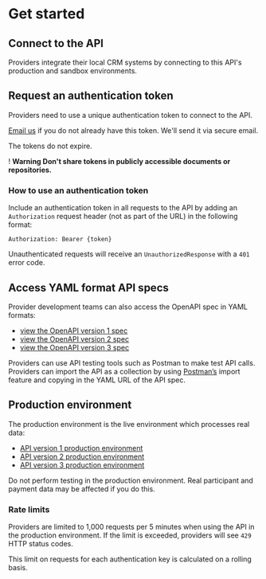 # Get started

## Connect to the API

Providers integrate their local CRM systems by connecting to this API's production and sandbox environments. 

## Request an authentication token

Providers need to use a unique authentication token to connect to the API. 

<a href="continuing-professional-development@digital.education.gov.uk">Email us</a> if you do not already have this token. We'll send it via secure email. 

The tokens do not expire. 

<div class="govuk-warning-text">
  <span class="govuk-warning-text__icon" aria-hidden="true">!</span>
  <strong class="govuk-warning-text__text">
    <span class="govuk-visually-hidden">Warning</span>
    Don't share tokens in publicly accessible documents or repositories.
  </strong>
</div>

### How to use an authentication token 

Include an authentication token in all requests to the API by adding an `Authorization` request header (not as part of the URL) in the following format: 

<pre class="highlight plaintext" tabindex="0"><code>Authorization: Bearer {token}
</code></pre>

Unauthenticated requests will receive an <code>UnauthorizedResponse</code> with a <code>401</code> error code.

## Access YAML format API specs 

Provider development teams can also access the OpenAPI spec in YAML formats: 

* <a href="https://npq-registration-separation-web.teacherservices.cloud/api/docs/v1/swagger.yaml">view the OpenAPI version 1 spec</a>
* <a href="https://npq-registration-separation-web.teacherservices.cloud/api/docs/v2/swagger.yaml">view the OpenAPI version 2 spec</a>
* <a href="https://npq-registration-separation-web.teacherservices.cloud/api/docs/v3/swagger.yaml">view the OpenAPI version 3 spec</a>

Providers can use API testing tools such as Postman to make test API calls. Providers can import the API as a collection by using <a href="https://www.postman.com/">Postman’s</a> import feature and copying in the YAML URL of the API spec. 

## Production environment

The production environment is the live environment which processes real data: 

* <a href="https://register-national-professional-qualifications.education.gov.uk/api/v1">API version 1 production environment</a> 
* <a href="https://register-national-professional-qualifications.education.gov.uk/api/v2">API version 2 production environment</a> 
* <a href="https://register-national-professional-qualifications.education.gov.uk/api/v3">API version 3 production environment</a> 

Do not perform testing in the production environment. Real participant and payment data may be affected if you do this. 

### Rate limits

Providers are limited to 1,000 requests per 5 minutes when using the API in the production environment. If the limit is exceeded, providers will see `429` HTTP status codes. 
 
This limit on requests for each authentication key is calculated on a rolling basis. 